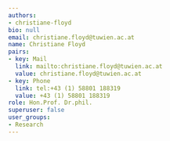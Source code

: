 ```yaml
---
authors:
- christiane-floyd
bio: null
email: christiane.floyd@tuwien.ac.at
name: Christiane Floyd
pairs:
- key: Mail
  link: mailto:christiane.floyd@tuwien.ac.at
  value: christiane.floyd@tuwien.ac.at
- key: Phone
  link: tel:+43 (1) 58801 188319
  value: +43 (1) 58801 188319
role: Hon.Prof. Dr.phil.
superuser: false
user_groups:
- Research
---
```

